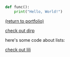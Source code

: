 ```python
def func():
    print("Hello, World!")
```
<a href="https://rowcased.github.io/">(return to portfolio)</a>


[check out dirp](/dirp.md)


here's some code about lists:

[check out lili](/lili.md)
